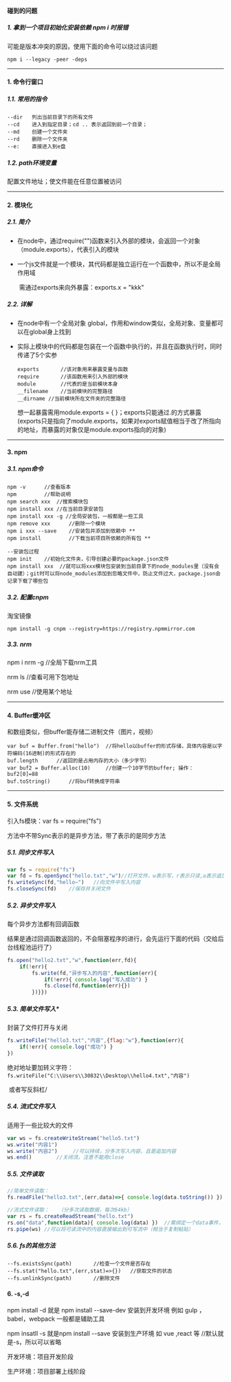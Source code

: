 #### 碰到的问题

##### 1. 拿到一个项目初始化安装依赖 npm i 时报错

可能是版本冲突的原因，使用下面的命令可以绕过该问题

```npm i --legacy -peer -deps```





---

#### 1. 命令行窗口

##### 1.1. 常用的指令

```
--dir	列出当前目录下的所有文件
--cd	进入到指定目录；cd .. 表示返回到前一个目录；
--md	创建一个文件夹
--rd	删除一个文件夹
--e:	直接进入到e盘
```

##### 1.2. path环境变量

配置文件地址；使文件能在任意位置被访问

---

#### 2. 模块化

##### 2.1. 简介

- 在node中，通过require("")函数来引入外部的模块，会返回一个对象（module.exports），代表引入的模块

- 一个js文件就是一个模块，其代码都是独立运行在一个函数中，所以不是全局作用域

  ​	需通过exports来向外暴露：exports.x = "kkk"

##### 2.2. 详解

- 在node中有一个全局对象 global，作用和window类似，全局对象、变量都可以在global身上找到

- 实际上模块中的代码都是包装在一个函数中执行的，并且在函数执行时，同时传递了5个实参

  ```
  exports		//该对象用来暴露变量与函数
  require		//该函数用来引入外部的模块
  module		//代表的是当前模块本身
  __filename	//当前模块的完整路径
  __dirname	//当前模块所在文件夹的完整路径
  ```

  想一起暴露需用module.exports = { }；exports只能通过.的方式暴露(exports只是指向了module.exports，如果对exports赋值相当于改了所指向的地址，而暴露的对象仅是module.exports指向的对象)

---

#### 3. npm

##### 3.1. npm命令

```
npm -v		//查看版本
npm 		//帮助说明
npm search xxx	//搜索模块包
npm install xxx	//在当前目录安装包
npm install xxx -g //全局安装包，一般都是一些工具
npm remove xxx		//删除一个模块
npm i xxx --save	//安装包并添加到依赖中 **
npm install			//下载当前项目所依赖的所有包 **

--安装包过程
npm init	//初始化文件夹，引导创建必要的package.json文件
npm install xxx  //就可以将xxx模块包安装到当前目录下的node_modules里（没有会自动建）；git时可以将node_modules添加到忽略文件中，防止文件过大，package.json会记录下载了哪些包
```

##### 3.2. 配置cnpm

淘宝镜像

`npm install -g cnpm --registry=https://registry.npmmirror.com`

##### 3.3. nrm

npm i nrm -g  //全局下载nrm工具

nrm ls  //查看可用下包地址

nrm use //使用某个地址

---

#### 4. Buffer缓冲区

和数组类似，但buffer能存储二进制文件（图片，视频）

```
var buf = Buffer.from("hello")  //将hello以buffer的形式存储，具体内容是以字符编码(16进制)的形式存在的
buf.length 		//返回的是占用内存的大小（多少字节）
var buf2 = Buffer.alloc(10)		//创建一个10字节的buffer; 操作：buf2[0]=88
buf.toString()		//将buf转换成字符串
```

---

#### 5. 文件系统

引入fs模块：var fs = require("fs")

方法中不带Sync表示的是异步方法，带了表示的是同步方法

##### 5.1. 同步文件写入

```javascript
var fs = require("fs")
var fd = fs.openSync("hello.txt","w")//打开文件，w表示写，r表示只读,a表示追加；fd是文件的描述符
fs.writeSync(fd,"hello~")	//向文件中写入内容
fs.closeSync(fd)	//保存并关闭文件
```

##### 5.2. 异步文件写入

每个异步方法都有回调函数

结果是通过回调函数返回的，不会阻塞程序的进行，会先运行下面的代码（交给后台线程池运行了）

```javascript
fs.open("hello2.txt","w",function(err,fd){
	if(!err){
		fs.write(fd,"异步写入的内容",function(err){
            if(!err){ console.log("写入成功") }
            fs.close(fd,function(err){})
        })}})
```

##### 5.3. 简单文件写入*

封装了文件打开与关闭

```javascript
fs.writeFile("hello3.txt","内容",{flag:"w"},function(err){
	if(!err){ console.log("成功") }
})
```

绝对地址要加转义字符：`fs.writeFile("C:\\Users\\30832\\Desktop\\hello4.txt","内容")`

​	或者写反斜杠/

##### 5.4. 流式文件写入

适用于一些比较大的文件

```javascript
var ws = fs.createWriteStream("hello5.txt")
ws.write("内容1")
ws.write("内容2")		//可以持续，分多次写入内容，且是追加内容
ws.end()		//关闭流，注意不能用close
```

##### 5.5. 文件读取

```javascript
//简单文件读取：
fs.readFile("hello3.txt",(err,data)=>{ console.log(data.toString()) })	//记得转为字符串

//流式文件读取：	（分多次读取数据，每次64kb）
var rs = fs.createReadStream("hello.txt")
rs.on("data",function(data){ console.log(data) })  //需绑定一个data事件，它会自动开始读取数据
rs.pipe(ws) //可以将可读流中的内容直接输出到可写流中（相当于复制粘贴）
```

##### 5.6. fs的其他方法

```
--fs.existsSync(path) 		//检查一个文件是否存在
--fs.stat("hello.txt",(err,stat)=>{})	//获取文件的状态
--fs.unlinkSync(path)		//删除文件
```

#### 6. -s,-d

npm install -d 就是 npm install --save-dev 安装到开发环境 例如 gulp ，babel，webpack 一般都是辅助工具

npm insatll -s 就是npm install --save 安装到生产环境 如 vue ,react 等  //默认就是-s，所以可以省略

开发环境：项目开发阶段

生产环境：项目部署上线阶段
